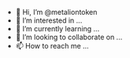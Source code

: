 - 👋 Hi, I’m @metaliontoken
- 👀 I’m interested in ...
- 🌱 I’m currently learning ...
- 💞️ I’m looking to collaborate on ...
- 📫 How to reach me ...

<!---
metaliontoken/metaliontoken is a ✨ special ✨ repository because its `README.md` (this file) appears on your GitHub profile.
You can click the Preview link to take a look at your changes.
--->

